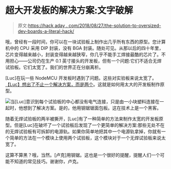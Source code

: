 # 超大开发板的解决方案:文字破解

> 原文:[https://hack aday . com/2018/08/27/the-solution-to-oversized-dev-boards-a-literal-hack/](https://hackaday.com/2018/08/27/the-solution-to-oversized-dev-boards-a-literal-hack/)

哦，曾经有一段时间，你可以在一块试验板上制作出几乎所有东西的原型。您计算机中的 CPU 采用 DIP 封装，没有 BGA 封装。随处可见。从那以后的四十年里，芯片变得越来越小，封装变得越来越狭窄，你几乎不能手工焊接最酷的芯片了。不用担心——公司仍在生产 0.1 英寸接头的开发板，但有一个问题:它们不适合无焊试验板。它们太宽了。我们的世界正在分崩离析。

[Luc]在玩一些 NodeMCU 开发板时遇到了问题。这些对实验板来说太宽了。[【Luc】想出了不止一个解决方案，而是两个](http://lucstechblog.blogspot.com/2018/08/breadboard-hack-for-esp32-and-esp8266.html)。这就是如何用太大的开发板制作原型。

![](../Images/706054a48c704176a9245f6fdcebd5d6.png)当[Luc]意识到每个试验板的中心都没有电气连接，只是由一小块塑料连接在一起时，他想到了解决方案。是的，他用钢锯锯面包板。这在技术上是一个黑客。

随着无焊试验板的两半被撕开，[Luc]有了一种简单的方法来制作太宽的开发板原型。但是[Luc]在破坏了一个试验板后发现了一个更简单的解决方案:那些无处不在的无焊试验板有可拆卸的电源轨。如果你简单地把其中一个电源轨拿掉，你就有一个简单的方法在一个模块上使用两个试验板，这个模块对于一个无焊试验板来说太宽了。

这算不算黑？哦，当然。[卢克]用钢锯。这也是一个很好的提醒，提醒人们一个可能不知道的常见技巧。谢谢你，卢克。